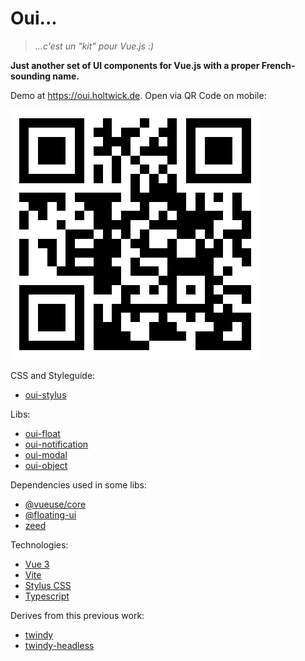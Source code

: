 # Oui...

> *...c'est un "kit" pour Vue.js :)*

**Just another set of UI components for Vue.js with a proper French-sounding name.**

Demo at https://oui.holtwick.de. Open via QR Code on mobile:

![QR Code to demo website](./qrcode.png)

CSS and Styleguide:

- [oui-stylus](./stylus/README.md)

Libs:

- [oui-float](./lib/float/README.md)
- [oui-notification](./lib/notification/README.md)
- [oui-modal](./lib/modal/README.md)
- [oui-object](./lib/object/README.md)

Dependencies used in some libs:

- [@vueuse/core](https://www.npmjs.com/package/@vueuse/core)
- [@floating-ui](https://www.npmjs.com/package/@floating-ui/dom)
- [zeed](https://www.npmjs.com/package/zeed)

Technologies:

- [Vue 3](https://vuejs.org/)
- [Vite](https://vitejs.dev/)
- [Stylus CSS](https://stylus-lang.com/)
- [Typescript](https://www.typescriptlang.org/)

Derives from this previous work:

- [twindy](https://github.com/holtwick/twindy)
- [twindy-headless](https://github.com/holtwick/twindy-headless)
